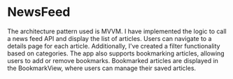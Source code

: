 # NewsFeed

The architecture pattern used is MVVM. I have implemented the logic to call a news feed API and display the list of articles. Users can navigate to a details page for each article. Additionally, I've created a filter functionality based on categories. The app also supports bookmarking articles, allowing users to add or remove bookmarks. Bookmarked articles are displayed in the BookmarkView, where users can manage their saved articles.
